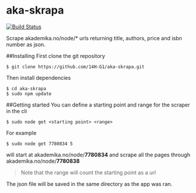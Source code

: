aka-skrapa
==========
[![Build Status](https://travis-ci.org/14H-G1/aka-skrapa.svg?branch=master)](https://travis-ci.org/14H-G1/aka-skrapa)

Scrape akademika.no/node/* urls returning title, authors, price and isbn number as json.

##Installing
First clone the git repository
```
$ git clone https://github.com/14H-G1/aka-skrapa.git
```
Then install dependencies
```
$ cd aka-skrapa
$ sudo npm update
```

##Getting started
You can define a starting point and range for the scraper in the cli
```
$ sudo node get <starting point> <range>
```
For example
```
$ sudo node get 7780834 5
```
will start at akademika.no/node/**7780834** and scrape all the pages through akademika.no/node/**7780838**
> Note that the range will count the starting point as a url

The json file will be saved in the same directory as the app was ran.
